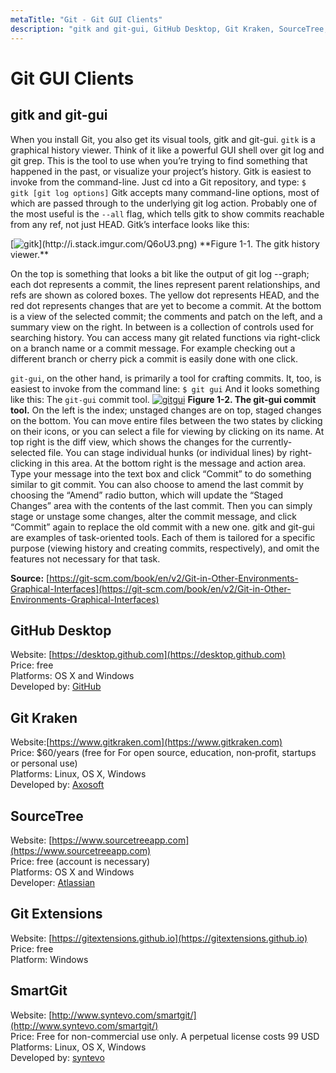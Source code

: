 ```yaml
---
metaTitle: "Git - Git GUI Clients"
description: "gitk and git-gui, GitHub Desktop, Git Kraken, SourceTree, Git Extensions, SmartGit"
---
```


# Git GUI Clients



## gitk and git-gui


> 
When you install Git, you also get its visual tools, gitk and git-gui.
`gitk` is a graphical history viewer. Think of it like a powerful GUI shell over git log and git grep. This is the tool to use when you’re trying to find something that happened in the past, or visualize your project’s history.
Gitk is easiest to invoke from the command-line. Just cd into a Git repository, and type:
`$ gitk [git log options]`
Gitk accepts many command-line options, most of which are passed through to the underlying git log action. Probably one of the most useful is the `--all` flag, which tells gitk to show commits reachable from any ref, not just HEAD. Gitk’s interface looks like this:
<p>[<img src="http://i.stack.imgur.com/Q6oU3.png" alt="gitk" />](http://i.stack.imgur.com/Q6oU3.png)
**Figure 1-1. The gitk history viewer.**</p>
On the top is something that looks a bit like the output of git log --graph; each dot represents a commit, the lines represent parent relationships, and refs are shown as colored boxes. The yellow dot represents HEAD, and the red dot represents changes that are yet to become a commit. At the bottom is a view of the selected commit; the comments and patch on the left, and a summary view on the right. In between is a collection of controls used for searching history.
You can access many git related functions via right-click on a branch name or a commit message. For example checking out a different branch or cherry pick a commit is easily done with one click.


> 
`git-gui`, on the other hand, is primarily a tool for crafting commits. It, too, is easiest to invoke from the command line:
`$ git gui`
And it looks something like this:
The `git-gui` commit tool.
[<img src="http://i.stack.imgur.com/P0SPX.png" alt="gitgui" />](http://i.stack.imgur.com/P0SPX.png)
**Figure 1-2. The git-gui commit tool.**
On the left is the index; unstaged changes are on top, staged changes on the bottom. You can move entire files between the two states by clicking on their icons, or you can select a file for viewing by clicking on its name.
At top right is the diff view, which shows the changes for the currently-selected file. You can stage individual hunks (or individual lines) by right-clicking in this area.
At the bottom right is the message and action area. Type your message into the text box and click “Commit” to do something similar to git commit. You can also choose to amend the last commit by choosing the “Amend” radio button, which will update the “Staged Changes” area with the contents of the last commit. Then you can simply stage or unstage some changes, alter the commit message, and click “Commit” again to replace the old commit with a new one.
gitk and git-gui are examples of task-oriented tools. Each of them is tailored for a specific purpose (viewing history and creating commits, respectively), and omit the features not necessary for that task.


**Source:** [https://git-scm.com/book/en/v2/Git-in-Other-Environments-Graphical-Interfaces](https://git-scm.com/book/en/v2/Git-in-Other-Environments-Graphical-Interfaces)



## GitHub Desktop


Website: [https://desktop.github.com](https://desktop.github.com)<br />
Price: free<br />
Platforms: OS X and Windows<br />
Developed by: [GitHub](https://github.com)



## Git Kraken


Website:[https://www.gitkraken.com](https://www.gitkraken.com)<br />
Price: $60/years (free for For open source, education, non‑profit, startups or personal use)<br />
Platforms: Linux, OS X, Windows<br />
Developed by: [Axosoft](https://www.axosoft.com/lp-gitkraken)



## SourceTree


Website: [https://www.sourcetreeapp.com](https://www.sourcetreeapp.com)<br />
Price: free (account is necessary)<br />
Platforms: OS X and Windows<br />
Developer: [Atlassian](https://www.atlassian.com/)



## Git Extensions


Website: [https://gitextensions.github.io](https://gitextensions.github.io)<br />
Price: free<br />
Platform: Windows



## SmartGit


Website: [http://www.syntevo.com/smartgit/](http://www.syntevo.com/smartgit/)<br />
Price: Free for non-commercial use only. A perpetual license costs 99 USD<br />
Platforms: Linux, OS X, Windows<br />
Developed by: [syntevo](http://www.syntevo.com/)

